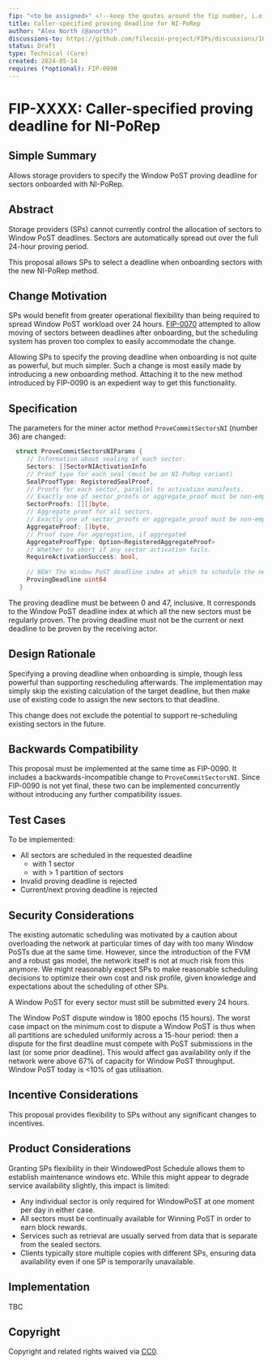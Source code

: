 ```yaml
---
fip: "<to be assigned>" <!--keep the qoutes around the fip number, i.e: `fip: "0001"`-->
title: Caller-specified proving deadline for NI-PoRep
author: "Alex North (@anorth)"
discussions-to: https://github.com/filecoin-project/FIPs/discussions/1007
status: Draft
type: Technical (Core)
created: 2024-05-14
requires (*optional): FIP-0090
---
```


# FIP-XXXX: Caller-specified proving deadline for NI-PoRep

## Simple Summary
Allows storage providers to specify the Window PoST proving deadline for sectors onboarded with NI-PoRep.

## Abstract
Storage providers (SPs) cannot currently control the allocation of sectors to Window PoST deadlines.
Sectors are automatically spread out over the full 24-hour proving period.

This proposal allows SPs to select a deadline when onboarding sectors with the new NI-PoRep method.

## Change Motivation
SPs would benefit from greater operational flexibility than being required to spread Window PoST workload over 24 hours.
[FIP-0070](https://github.com/filecoin-project/FIPs/blob/master/FIPS/fip-0070.md)
attempted to allow moving of sectors between deadlines after onboarding, 
but the scheduling system has proven too complex to easily accommodate the change.

Allowing SPs to specify the proving deadline when onboarding is not quite as powerful, but much simpler.
Such a change is most easily made by introducing a new onboarding method.
Attaching it to the new method introduced by FIP-0090 is an expedient way to get this functionality.

## Specification
The parameters for the miner actor method `ProveCommitSectorsNI` (number 36) are changed:

```go
  struct ProveCommitSectorsNIParams {
     // Information about sealing of each sector.
     Sectors: []SectorNIActivationInfo
     // Proof type for each seal (must be an NI-PoRep variant)
     SealProofType: RegisteredSealProof,
     // Proofs for each sector, parallel to activation manifests.
     // Exactly one of sector_proofs or aggregate_proof must be non-empty.
     SectorProofs: [][]byte,
     // Aggregate proof for all sectors.
     // Exactly one of sector_proofs or aggregate_proof must be non-empty.
     AggregateProof: []byte,
     // Proof type for aggregation, if aggregated
     AggregateProofType: Option<RegisteredAggregateProof>
     // Whether to abort if any sector activation fails.
     RequireActivationSuccess: bool,
     
     // NEW! The Window PoST deadline index at which to schedule the new sectors.
     ProvingDeadline uint64 
   }
```

The proving deadline must be between 0 and 47, inclusive.
It corresponds to the Window PoST deadline index at which all the new sectors must be regularly proven.
The proving deadline must not be the current or next deadline to be proven by the receiving actor.

## Design Rationale
Specifying a proving deadline when onboarding is simple, though less powerful than supporting rescheduling afterwards.
The implementation may simply skip the existing calculation of the target deadline, 
but then make use of existing code to assign the new sectors to that deadline.

This change does not exclude the potential to support re-scheduling existing sectors in the future.

## Backwards Compatibility
This proposal must be implemented at the same time as FIP-0090.
It includes a backwards-incompatible change to `ProveCommitSectorsNI`.
Since FIP-0090 is not yet final, these two can be implemented concurrently without introducing any further compatibility issues.

## Test Cases
To be implemented:
- All sectors are scheduled in the requested deadline
  - with 1 sector
  - with > 1 partition of sectors
- Invalid proving deadline is rejected
- Current/next proving deadline is rejected

## Security Considerations
The existing automatic scheduling was motivated by a caution about overloading the network at particular times of day 
with too many Window PoSTs due at the same time.
However, since the introduction of the FVM and a robust gas model,
the network itself is not at much risk from this anymore.
We might reasonably expect SPs to make reasonable scheduling decisions to optimize their own cost and risk profile,
given knowledge and expectations about the scheduling of other SPs.

A Window PoST for every sector must still be submitted every 24 hours.

The Window PoST dispute window is 1800 epochs (15 hours).
The worst case impact on the minimum cost to dispute a Window PoST is thus when
all partitions are scheduled uniformly across a 15-hour period: then a dispute for the first deadline 
must compete with PoST submissions in the last (or some prior deadline).
This would affect gas availability only if the network were above 67% of capacity for Window PoST throughput.
Window PoST today is <10% of gas utilisation.

## Incentive Considerations
This proposal provides flexibility to SPs without any significant changes to incentives.

## Product Considerations
Granting SPs flexibility in their WindowedPost Schedule allows them to establish maintenance windows etc.
While this might appear to degrade service availability slightly, this impact is limited:
- Any individual sector is only required for WindowPoST at one moment per day in either case.
- All sectors must be continually available for Winning PoST in order to earn block rewards.
- Services such as retrieval are usually served from data that is separate from the sealed sectors.
- Clients typically store multiple copies with different SPs, ensuring data availability even if one SP is temporarily unavailable.

## Implementation
TBC

## Copyright
Copyright and related rights waived via [CC0](https://creativecommons.org/publicdomain/zero/1.0/).
